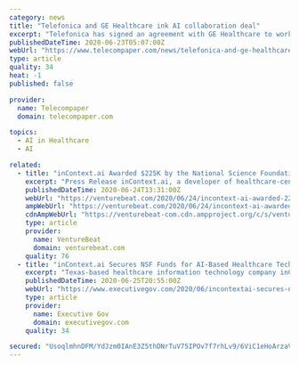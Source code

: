 ```yaml
---
category: news
title: "Telefonica and GE Healthcare ink AI collaboration deal"
excerpt: "Telefonica has signed an agreement with GE Healthcare to work together on the development of joint projects in the field of Artificial Intelligence applied to health, medical imaging, diagnostic solutions and big data in Spain."
publishedDateTime: 2020-06-23T05:07:00Z
webUrl: "https://www.telecompaper.com/news/telefonica-and-ge-healthcare-ink-ai-collaboration-deal--1343495"
type: article
quality: 34
heat: -1
published: false

provider:
  name: Telecompaper
  domain: telecompaper.com

topics:
  - AI in Healthcare
  - AI

related:
  - title: "inContext.ai Awarded $225K by the National Science Foundation to Develop Artificial Intelligence Tools for Healthcare"
    excerpt: "Press Release inContext.ai, a developer of healthcare-centric information extraction software and AI-powered clinical applications, announced an award of $225K in National Science Foundation (NSF) funding."
    publishedDateTime: 2020-06-24T13:31:00Z
    webUrl: "https://venturebeat.com/2020/06/24/incontext-ai-awarded-225k-by-the-national-science-foundation-to-develop-artificial-intelligence-tools-for-healthcare/"
    ampWebUrl: "https://venturebeat.com/2020/06/24/incontext-ai-awarded-225k-by-the-national-science-foundation-to-develop-artificial-intelligence-tools-for-healthcare/amp/"
    cdnAmpWebUrl: "https://venturebeat-com.cdn.ampproject.org/c/s/venturebeat.com/2020/06/24/incontext-ai-awarded-225k-by-the-national-science-foundation-to-develop-artificial-intelligence-tools-for-healthcare/amp/"
    type: article
    provider:
      name: VentureBeat
      domain: venturebeat.com
    quality: 76
  - title: "inContext.ai Secures NSF Funds for AI-Based Healthcare Tech Dev’t"
    excerpt: "Texas-based healthcare information technology company inContext.ai has received $225,000 in funds from the National Science Foundation (NSF) to build artificial intelligence-based healthcare tools. Robert Grzeszczuk,"
    publishedDateTime: 2020-06-25T20:55:00Z
    webUrl: "https://www.executivegov.com/2020/06/incontextai-secures-nsf-funds-for-ai-based-healthcare-tech-devt/"
    type: article
    provider:
      name: Executive Gov
      domain: executivegov.com
    quality: 34

secured: "UsoqlmhnDFM/YdJzm0IAnE3Z5thDNrTuV75IPOv7f7rhLv9/6ViC1eHoArzaV+CXY1+3/NeRUlHgl+f8OPr9NbpZdHqOwciWmW3XJsTz3S+FwFza3phUmf5ic1So2qkEPkCsOhlKWmWF1TSsIO8icwfpPmBGIt0c4cVmDZnYsm6PGZ67H3aJL4MUNY1q484dljYLmD5n0zLql4+Zj11xMUwoleErRpV8liaUWSVNuhmK+FkZ/2pF0E2ZuTSmKzp6s5U+QzTxceexDwFleDRpGqyYc0wQIVJRo9PIw58oIRZz9JojYaxytdeCmo9cE4X7qeqeEsQWiuvnA2h3DUL6qw==;sTyR41cpgVHAEPoQv1qiHg=="
---
```


